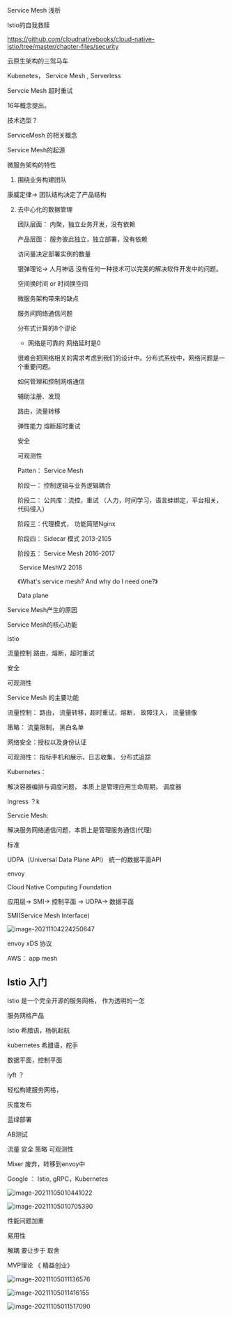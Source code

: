 

Service Mesh 浅析

Istio的自我救赎



https://github.com/cloudnativebooks/cloud-native-istio/tree/master/chapter-files/security

云原生架构的三驾马车

Kubenetes， Service Mesh , Serverless

Servcie Mesh  超时重试

16年概念提出。



技术选型？

ServiceMesh 的相关概念

Service Mesh的起源

<Micro Sercvice>

微服务架构的特性

1. 围绕业务构建团队

康威定律-> 团队结构决定了产品结构

2. 去中心化的数据管理

   团队层面： 内聚，独立业务开发，没有依赖

   产品层面： 服务彼此独立，独立部署，没有依赖

   访问量决定部署实例的数量

   

   银弹理论-> 人月神话 没有任何一种技术可以完美的解决软件开发中的问题。

   空间换时间 or 时间换空间

   

   微服务架构带来的缺点

   服务间网络通信问题

   分布式计算的8个谬论

   - 网络是可靠的 网络延时是0

   

   很难会把网络相关的需求考虑到我们的设计中。分布式系统中，网络问题是一个重要问题。

   如何管理和控制网络通信

   辅助注册、发现

   路由，流量转移

   弹性能力 熔断超时重试

   安全

   可观测性

   Patten： Service Mesh

   阶段一： 控制逻辑与业务逻辑耦合

   阶段二： 公共库：流控，重试 （人力，时间学习，语言蚌绑定，平台相关，代码侵入）

   阶段三：代理模式， 功能简陋Nginx

   阶段四： Sidecar 模式 2013-2105

   阶段五： Service Mesh 2016-2017

   ​    Service MeshV2 2018

   《What's service mesh? And why do I need one?》

   Data plane 



Service Mesh产生的原因

Service Mesh的核心功能

Istio

流量控制 路由，熔断，超时重试

安全

可观测性



Service Mesh 的主要功能

流量控制： 路由， 流量转移，超时重试，熔断， 故障注入， 流量镜像

策略： 流量限制， 黑白名单

网络安全：授权以及身份认证

可观测性： 指标手机和展示，日志收集， 分布式追踪



Kubernetes：

解决容器编排与调度问题， 本质上是管理应用生命周期， 调度器

Ingress ？k

Servcie Mesh:

解决服务网络通信问题，本质上是管理服务通信(代理)



标准

UDPA（Universal Data Plane API） 统一的数据平面API

 envoy



Cloud Native Computing  Foundation

应用层-> SMI-> 控制平面 -> UDPA-> 数据平面

SMI(Service Mesh Interface)



![image-20211104224250647](./1-Istio/image-20211104224250647.png)





envoy xDS 协议

AWS： app mesh





## Istio 入门

Istio 是一个完全开源的服务网格， 作为透明的一怎

服务网格产品

Istio 希腊语，杨帆起航

kubernetes 希腊语，舵手

数据平面，控制平面

lyft ？

轻松构建服务网格，



灰度发布

蓝绿部署

AB测试

流量 安全 策略 可观测性

Mixer 废弃，转移到envoy中



Google ： Istio, gRPC，Kubernetes



![image-20211105010441022](./1-Istio/image-20211105010441022.png)



![image-20211105010705390](./1-Istio/image-20211105010705390.png)

性能问题加重

易用性

解耦 要让步于 取舍

MVP理论 《 精益创业》

![image-20211105011136576](./1-Istio/image-20211105011136576.png) 

![image-20211105011416155](./1-Istio/image-20211105011416155.png)

![image-20211105011517090](./1-Istio/image-20211105011517090.png)